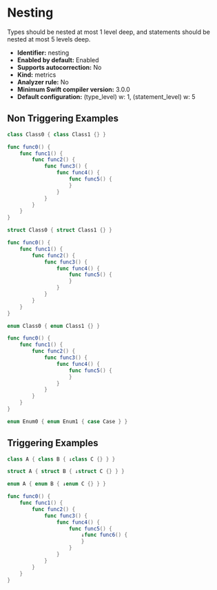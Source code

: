 # Nesting

Types should be nested at most 1 level deep, and statements should be nested at most 5 levels deep.

* **Identifier:** nesting
* **Enabled by default:** Enabled
* **Supports autocorrection:** No
* **Kind:** metrics
* **Analyzer rule:** No
* **Minimum Swift compiler version:** 3.0.0
* **Default configuration:** (type_level) w: 1, (statement_level) w: 5

## Non Triggering Examples

```swift
class Class0 { class Class1 {} }

```

```swift
func func0() {
    func func1() {
        func func2() {
            func func3() {
                func func4() {
                    func func5() {
                    }
                }
            }
        }
    }
}
```

```swift
struct Class0 { struct Class1 {} }

```

```swift
func func0() {
    func func1() {
        func func2() {
            func func3() {
                func func4() {
                    func func5() {
                    }
                }
            }
        }
    }
}
```

```swift
enum Class0 { enum Class1 {} }

```

```swift
func func0() {
    func func1() {
        func func2() {
            func func3() {
                func func4() {
                    func func5() {
                    }
                }
            }
        }
    }
}
```

```swift
enum Enum0 { enum Enum1 { case Case } }
```

## Triggering Examples

```swift
class A { class B { ↓class C {} } }

```

```swift
struct A { struct B { ↓struct C {} } }

```

```swift
enum A { enum B { ↓enum C {} } }

```

```swift
func func0() {
    func func1() {
        func func2() {
            func func3() {
                func func4() {
                    func func5() {
                        ↓func func6() {
                        }
                    }
                }
            }
        }
    }
}
```